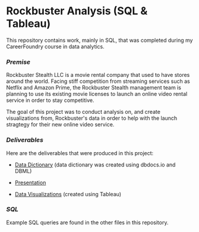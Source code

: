 # Rockbuster Analysis (SQL & Tableau)

This repository contains work, mainly in SQL, that was completed during my CareerFoundry course in data analytics. 

### *Premise*

Rockbuster Stealth LLC is a movie rental company that used to have stores around the world. Facing stiff competition from streaming services such as Netflix and Amazon Prime, the Rockbuster Stealth management team is planning to use its existing movie licenses to launch an online video rental service in order to stay competitive.

The goal of this project was to conduct analysis on, and create visualizations from, Rockbuster's data in order to help with the launch stragtegy for their new online video service. 

### *Deliverables*

Here are the deliverables that were produced in this project:

  - [Data Dictionary](https://dbdocs.io/junhotam/rockbuster_data_dictionary) (data dictionary was created using dbdocs.io and DBML)

  - [Presentation](presentation.pdf)

  - [Data Visualizations](https://public.tableau.com/views/RockbusterVisualizations/geographicalinsights?:language=en-US&:display_count=n&:origin=viz_share_link) (created using Tableau)
  
### *SQL*

Example SQL queries are found in the other files in this repository. 
